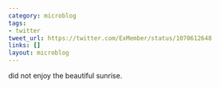```yaml
---
category: microblog
tags:
- twitter
tweet_url: https://twitter.com/ExMember/status/1070612648
links: []
layout: microblog
---
```

did not enjoy the beautiful sunrise.
